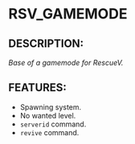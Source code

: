 # RSV_GAMEMODE

## DESCRIPTION:
*Base of a gamemode for RescueV.*

## FEATURES:
- Spawning system.
- No wanted level.
- `serverid` command.
- `revive` command.